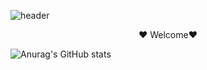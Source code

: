 
![header](https://capsule-render.vercel.app/api?type=wave&color=auto&height=150&section=header)


<!-- ![header](https://capsule-render.vercel.app/api?text=Welcome&fontSize=30&rotate=-35) -->
<p align="center">
❤️  Welcome❤️


![Anurag's GitHub stats](https://github-readme-stats.vercel.app/api?username=lxxyeon&show_icons=true&theme=buefy&hide=stars)

</p>

<!--



**lxxyeon/lxxyeon** is a ✨ _special_ ✨ repository because its `README.md` (this file) appears on your GitHub profile.

Here are some ideas to get you started:

- 🔭 I’m currently working on ...
- 🌱 I’m currently learning ...
- 👯 I’m looking to collaborate on ...
- 🤔 I’m looking for help with ...
- 💬 Ask me about ...
- 📫 How to reach me: ...
- 😄 Pronouns: ...
- ⚡ Fun fact: ...
-->
